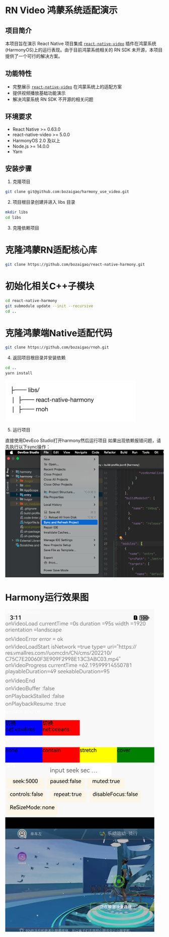 # RN Video 鸿蒙系统适配演示

## 项目简介

本项目旨在演示 React Native 项目集成 [`react-native-video`](https://github.com/react-native-oh-library/react-native-video/tree/sig) 插件在鸿蒙系统(HarmonyOS)上的运行表现。由于目前鸿蒙系统相关的 RN SDK 未开源，本项目提供了一个可行的解决方案。

## 功能特性

- 完整展示 [`react-native-video`](https://github.com/react-native-oh-library/react-native-video/tree/sig) 在鸿蒙系统上的适配方案
- 提供视频播放基础功能演示
- 解决鸿蒙系统 RN SDK 不开源的相关问题

## 环境要求

- React Native >= 0.63.0
- react-native-video >= 5.0.0
- HarmonyOS 2.0 及以上
- Node.js >= 14.0.0
- Yarn

## 安装步骤

1. 克隆项目

```bash
git clone git@github.com:bozaigao/harmony_use_video.git
```


2. 项目根目录创建并进入 libs 目录

```bash  
mkdir libs
cd libs
```

3. 克隆依赖项目

# 克隆鸿蒙RN适配核心库
```bash
git clone https://github.com/bozaigao/react-native-harmony.git
```

# 初始化相关C++子模块
```bash
cd react-native-harmony
git submodule update --init --recursive
cd ..
```

# 克隆鸿蒙端Native适配代码
```bash
git clone https://github.com/bozaigao/rnoh.git
```

4. 返回项目根目录并安装依赖

```bash
cd ..
yarn install
```
![image](./dir.png)

5. 运行项目

直接使用DevEco Studio打开harmony然后运行项目
如果出现依赖报错问题，请先执行以下sync操作：
![image](./sync.png)

# Harmony运行效果图
![image](./demo.png)